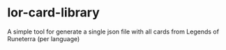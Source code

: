 # lor-card-library
A simple tool for generate a single json file with all cards from Legends of Runeterra (per language)
